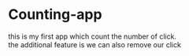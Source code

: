 # Counting-app
this is my first app which count the number of click.
<br>
the additional feature is we can also remove our click

